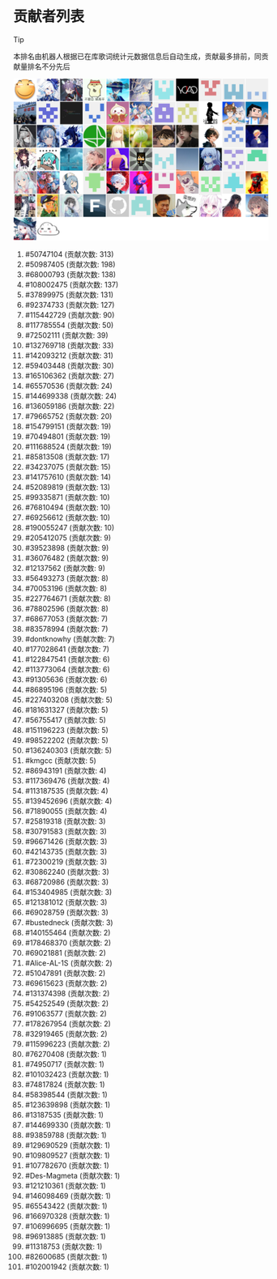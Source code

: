 # 贡献者列表

> [!TIP]
> 本排名由机器人根据已在库歌词统计元数据信息后自动生成，贡献最多排前，同贡献量排名不分先后

![贡献者头像画廊](./CONTRIBUTORS.svg)

1. #50747104 (贡献次数: 313)
2. #50987405 (贡献次数: 198)
3. #68000793 (贡献次数: 138)
4. #108002475 (贡献次数: 137)
5. #37899975 (贡献次数: 131)
6. #92374733 (贡献次数: 127)
7. #115442729 (贡献次数: 90)
8. #117785554 (贡献次数: 50)
9. #72502111 (贡献次数: 39)
10. #132769718 (贡献次数: 33)
11. #142093212 (贡献次数: 31)
12. #59403448 (贡献次数: 30)
13. #165106362 (贡献次数: 27)
14. #65570536 (贡献次数: 24)
15. #144699338 (贡献次数: 24)
16. #136059186 (贡献次数: 22)
17. #79665752 (贡献次数: 20)
18. #154799151 (贡献次数: 19)
19. #70494801 (贡献次数: 19)
20. #111688524 (贡献次数: 19)
21. #85813508 (贡献次数: 17)
22. #34237075 (贡献次数: 15)
23. #141757610 (贡献次数: 14)
24. #52089819 (贡献次数: 13)
25. #99335871 (贡献次数: 10)
26. #76810494 (贡献次数: 10)
27. #69256612 (贡献次数: 10)
28. #190055247 (贡献次数: 10)
29. #205412075 (贡献次数: 9)
30. #39523898 (贡献次数: 9)
31. #36076482 (贡献次数: 9)
32. #12137562 (贡献次数: 9)
33. #56493273 (贡献次数: 8)
34. #70053196 (贡献次数: 8)
35. #227764671 (贡献次数: 8)
36. #78802596 (贡献次数: 8)
37. #68677053 (贡献次数: 7)
38. #83578994 (贡献次数: 7)
39. #dontknowhy (贡献次数: 7)
40. #177028641 (贡献次数: 7)
41. #122847541 (贡献次数: 6)
42. #113773064 (贡献次数: 6)
43. #91305636 (贡献次数: 6)
44. #86895196 (贡献次数: 5)
45. #227403208 (贡献次数: 5)
46. #181631327 (贡献次数: 5)
47. #56755417 (贡献次数: 5)
48. #151196223 (贡献次数: 5)
49. #98522202 (贡献次数: 5)
50. #136240303 (贡献次数: 5)
51. #kmgcc (贡献次数: 5)
52. #86943191 (贡献次数: 4)
53. #117369476 (贡献次数: 4)
54. #113187535 (贡献次数: 4)
55. #139452696 (贡献次数: 4)
56. #71890055 (贡献次数: 4)
57. #25819318 (贡献次数: 3)
58. #30791583 (贡献次数: 3)
59. #96671426 (贡献次数: 3)
60. #42143735 (贡献次数: 3)
61. #72300219 (贡献次数: 3)
62. #30862240 (贡献次数: 3)
63. #68720986 (贡献次数: 3)
64. #153404985 (贡献次数: 3)
65. #121381012 (贡献次数: 3)
66. #69028759 (贡献次数: 3)
67. #bustedneck (贡献次数: 3)
68. #140155464 (贡献次数: 2)
69. #178468370 (贡献次数: 2)
70. #69021881 (贡献次数: 2)
71. #Alice-AL-1S (贡献次数: 2)
72. #51047891 (贡献次数: 2)
73. #69615623 (贡献次数: 2)
74. #131374398 (贡献次数: 2)
75. #54252549 (贡献次数: 2)
76. #91063577 (贡献次数: 2)
77. #178267954 (贡献次数: 2)
78. #32919465 (贡献次数: 2)
79. #115996223 (贡献次数: 2)
80. #76270408 (贡献次数: 1)
81. #74950717 (贡献次数: 1)
82. #101032423 (贡献次数: 1)
83. #74817824 (贡献次数: 1)
84. #58398544 (贡献次数: 1)
85. #123639898 (贡献次数: 1)
86. #13187535 (贡献次数: 1)
87. #144699330 (贡献次数: 1)
88. #93859788 (贡献次数: 1)
89. #129690529 (贡献次数: 1)
90. #109809527 (贡献次数: 1)
91. #107782670 (贡献次数: 1)
92. #Des-Magmeta (贡献次数: 1)
93. #121210361 (贡献次数: 1)
94. #146098469 (贡献次数: 1)
95. #65543422 (贡献次数: 1)
96. #166970328 (贡献次数: 1)
97. #106996695 (贡献次数: 1)
98. #96913885 (贡献次数: 1)
99. #11318753 (贡献次数: 1)
100. #82600685 (贡献次数: 1)
101. #102001942 (贡献次数: 1)
